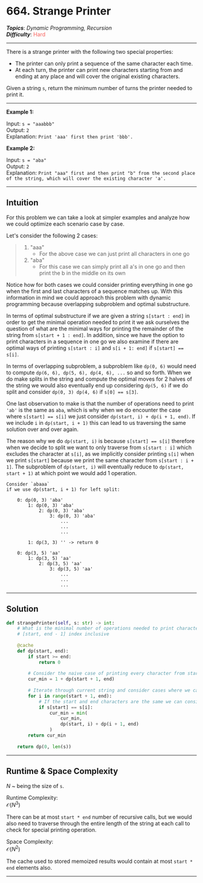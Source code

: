 # 664. Strange Printer
***Topics***: *Dynamic Programming, Recursion*  
***Difficulty***: <span style="color: #f8615c;">Hard</span>
<!-- green: #46c6c2, yellow: #fac31d, red: #f8615c-->
---
There is a strange printer with the following two special properties:

- The printer can only print a sequence of the same character each time.
- At each turn, the printer can print new characters starting from and ending at any place and will cover the original existing characters.  

Given a string `s`, return the minimum number of turns the printer needed to print it.

---
**Example 1:**  

Input: `s = "aaabbb"`  
Output: `2`  
Explanation: `Print 'aaa' first then print 'bbb'.`  

**Example 2:**  

Input: `s = "aba"`  
Output: `2`  
Explanation: `Print "aaa" first and then print "b" from the second place of the string, which will cover the existing character 'a'.`  

---
## Intuition
For this problem we can take a look at simpler examples and analyze how we could optimize each scenario case by case.

Let's consider the following 2 cases:
> 1. "aaa"
>       - For the above case we can just print all characters in one go
> 2. "aba"
>       - For this case we can simply print all a's in one go and then print the b in the middle on its own
>

Notice how for both cases we could consider printing everything in one go when the first and last characters of a sequence matches up. With this information in mind we could approach this problem with dynamic programming because overlapping subproblem and optimal substructure. 

In terms of optimal substructure if we are given a string `s[start : end]` in order to get the minimal operation needed to print it we ask ourselves the question of what are the minimal ways for printing the remainder of the string from `s[start + 1 : end]`. In addition, since we have the option to print characters in a sequence in one go we also examine if there are optimal ways of printing `s[start : i]` and `s[i + 1: end]` if `s[start] == s[i]`.

In terms of overlapping subproblem, a subproblem like `dp(0, 6)` would need to compute `dp(6, 6), dp(5, 6), dp(4, 6), ...` so and so forth. When we do make splits in the string and compute the optimal moves for 2 halves of the string we would also eventually end up considering `dp(5, 6)` if we do split and consider `dp(0, 3) dp(4, 6)` if `s[0] == s[3]`.

One last observation to make is that the number of operations need to print `'ab'` is the same as `aba`, which is why when we do encounter the case where `s[start] == s[i]` we just consider `dp(start, i) + dp(i + 1, end)`. If we include `i` in `dp(start, i + 1)` this can lead to us traversing the same solution over and over again.

The reason why we do `dp(start, i)` is because `s[start] == s[i]` therefore when we decide to split we want to only traverse from `s[start : i]` which excludes the character at `s[i]`, as we implicitly consider printing `s[i]` when we print `s[start]` because we print the same character from `s[start : i + 1]`. The subproblem of `dp(start, i)` will eventually reduce to `dp(start, start + 1)` at which point we would add 1 operation.

```
Consider `abaaa`
if we use dp(start, i + 1) for left split:

    0: dp(0, 3) 'aba'
        1: dp(0, 3) 'aba'
            2: dp(0, 3) 'aba'
                3: dp(0, 3) 'aba'
                    ...
                    ...
                    ...

        1: dp(3, 3) '' -> return 0

    0: dp(3, 5) 'aa'
        1: dp(3, 5) 'aa'
            2: dp(3, 5) 'aa'
                3: dp(3, 5) 'aa'
                    ...
                    ...
                    ...

```

---
## Solution
```python
def strangePrinter(self, s: str) -> int:
    # What is the minimal number of operations needed to print characters from start to end?
    # [start, end - 1] index inclusive
    
    @cache
    def dp(start, end):
        if start >= end:
            return 0
        
        # Consider the naive case of printing every character from start to end with 1 operation each
        cur_min = 1 + dp(start + 1, end)
        
        # Iterate through current string and consider cases where we can minimize operations by printing characters in one go
        for i in range(start + 1, end):
            # If the start and end characters are the same we can consider printing them in one go
            if s[start] == s[i]:
                cur_min = min(
                    cur_min,
                    dp(start, i) + dp(i + 1, end)
                )
        return cur_min
    
    return dp(0, len(s))
```
---
## Runtime & Space Complexity
$N$ ~ being the size of `s`.  

Runtime Complexity:  
$\mathcal{O}(N ^ 3)$

There can be at most `start * end` number of recursive calls, but we would also need to traverse through the entire length of the string at each call to check for special printing operation.

Space Complexity:  
$\mathcal{O}(N ^ 2)$

The cache used to stored memoized results would contain at most `start * end` elements also.

---